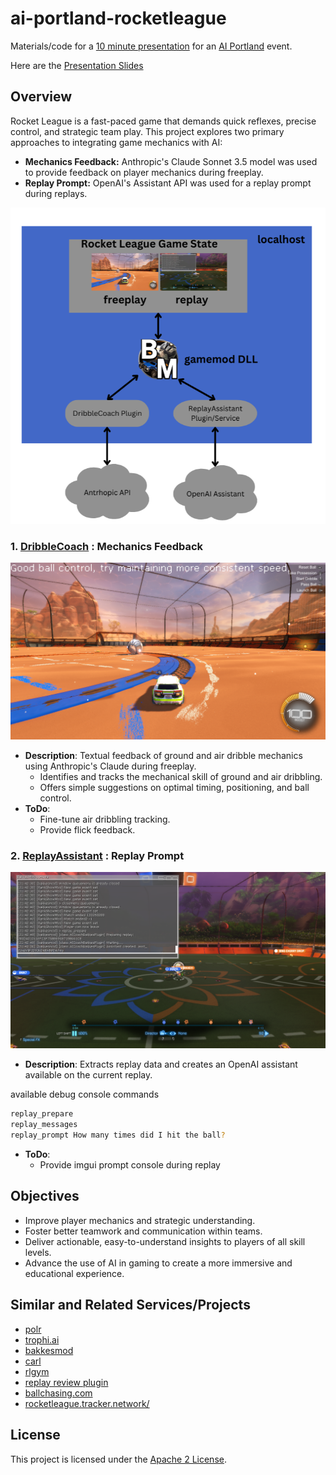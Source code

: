 # ai-portland-rocketleague
Materials/code for a [10 minute presentation](https://www.meetup.com/ai-portland/events/303283141/?eventOrigin=group_upcoming_events) for an [AI Portland](https://creators.spotify.com/pod/show/superchargedbyai/) event.

Here are the [Presentation Slides](./Presentation.pdf)

## Overview

Rocket League is a fast-paced game that demands quick reflexes, precise control, and strategic team play. This project explores two primary approaches to integrating game mechanics with AI:

* **Mechanics Feedback:** Anthropic's Claude Sonnet 3.5 model was used to provide feedback on player mechanics during freeplay.
* **Replay Prompt:** OpenAI's Assistant API was used for a replay prompt during replays.

![Overview](SolutionDescription.png)

### 1. [DribbleCoach](./DribbleCoach/README.md) **: Mechanics Feedback**
![DribbleCoach.png](DribbleCoach.png)
   - **Description**:  Textual feedback of ground and air dribble mechanics using Anthropic's Claude during freeplay.
     - Identifies and tracks the mechanical skill of ground and air dribbling.
     - Offers simple suggestions on optimal timing, positioning, and ball control.
   - **ToDo**:
     - Fine-tune air dribbling tracking.
     - Provide flick feedback.

### 2. [ReplayAssistant](./ReplayAssistant/README.md) **: Replay Prompt**
![ReplayAssistantPrepare.png](ReplayAssistantPrepare.png)
   - **Description**: Extracts replay data and creates an OpenAI assistant available on the current replay.

available debug console commands
```bash
replay_prepare
replay_messages
replay_prompt How many times did I hit the ball?
```
   - **ToDo**:
     - Provide imgui prompt console during replay

## Objectives

- Improve player mechanics and strategic understanding.
- Foster better teamwork and communication within teams.
- Deliver actionable, easy-to-understand insights to players of all skill levels.
- Advance the use of AI in gaming to create a more immersive and educational experience.

## Similar and Related Services/Projects
* [polr](https://rldatacoach.com/polr-rocket-league-ai-coach/)
* [trophi.ai](https://www.trophi.ai/rocket-league)
* [bakkesmod](https://bakkesmod.com/)
* [carl](https://lndrlndr.github.io/)
* [rlgym](https://rlgym.org/)
* [replay review plugin](https://bakkesplugins.com/plugins/view/173)
* [ballchasing.com](https://ballchasing.com/)
* [rocketleague.tracker.network/](https://rocketleague.tracker.network/)

## License

This project is licensed under the [Apache 2 License](LICENSE).
